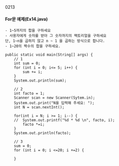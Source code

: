 0213
#### For문 예제(Ex14.java)
```
- 1~5까지의 합을 구하세요
- 사용자에게 숫자를 받아 그 숫자까지의 팩토리얼을 구하세요
단, 1~n을 곱하지 않고 n ~ 1 을 곱하는 방식으로 합니다.
- 1~20의 짝수의 합을 구하세요.
```
```
public static void main(String[] args) {
	// 1
	int sum = 0;
	for (int i = 0; i<= 5; i++) {
		sum += i;
	}
	System.out.println(sum);

	// 2
	int facto = 1;
	Scanner scan = new Scanner(Sytem.in);
	System.out.print("N을 입력해 주세요: ");
	int N = scan.nextInt();

	for(int i = N; i >= 1; i--) {
	//  System.out.printf("%d * %d \n", facto, i);
		facto *=i;
	}
	System.out.println(facto);

	// 3
	sum = 0;
	for (int i = 0; i <=20; i +=2) {
	
	}
```

<!--stackedit_data:
eyJoaXN0b3J5IjpbODQ1MTcxNDAyLC0xNTQ5NzY0NzkzLC0yMD
g4NzQ2NjEyXX0=
-->